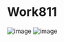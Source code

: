 # Work811
![image](https://user-images.githubusercontent.com/113888939/203497576-dc8c7901-21a3-4e3f-98a4-d040506fa99f.png)
![image](https://user-images.githubusercontent.com/113888939/203497658-74e4abf9-01b0-45ab-a263-bc15cab144cd.png)
